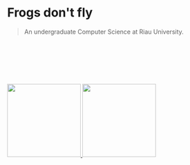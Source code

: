 # **Frogs don't fly**
  
> An undergraduate Computer Science at Riau University. 
 
&nbsp;  
&nbsp;  
&nbsp;  
&nbsp;  
&nbsp;  


<p align="left">
<a href="https://github.com/muhammadaufa07">
  <img height="170em" src="https://github-readme-stats-eight-theta.vercel.app/api?username=muhammadaufa07&show_icons=true&theme=algolia&include_all_commits=true&count_private=true"/>
  <img height="170em" src="https://github-readme-stats-eight-theta.vercel.app/api/top-langs/?username=muhammadaufa07&layout=compact&include_all_commits=true&theme=algolia"/>
</a>
</p>

